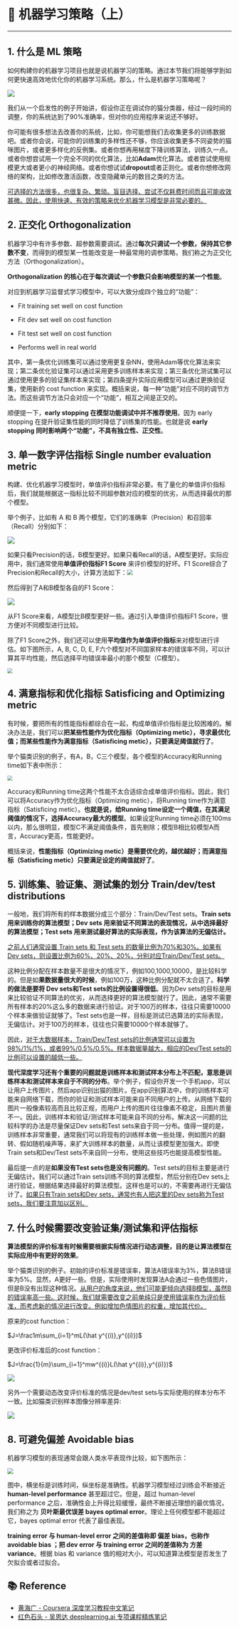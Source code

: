 # 🥑 机器学习策略（上）

---

## 1. 什么是 ML 策略

如何构建你的机器学习项目也就是说机器学习的策略。通过本节我们将能够学到如何更快速高效地优化你的机器学习系统。那么，什么是机器学习策略呢？

![](https://gitee.com/veal98/images/raw/master/img/20201007151601.png)

我们从一个启发性的例子开始讲，假设你正在调试你的猫分类器，经过一段时间的调整，你的系统达到了90%准确率，但对你的应用程序来说还不够好。

你可能有很多想法去改善你的系统，比如，你可能想我们去收集更多的训练数据吧。或者你会说，可能你的训练集的多样性还不够，你应该收集更多不同姿势的猫咪图片，或者更多样化的反例集。或者你想再用梯度下降训练算法，训练久一点。或者你想尝试用一个完全不同的优化算法，比如**Adam**优化算法。或者尝试使用规模更大或者更小的神经网络。或者你想试试**dropout**或者正则化。或者你想修改网络的架构，比如修改激活函数，改变隐藏单元的数目之类的方法。

<u>可选择的方法很多，也很复杂、繁琐。盲目选择、尝试不仅耗费时间而且可能收效甚微。因此，使用快速、有效的策略来优化机器学习模型是非常必要的。</u>

## 2. 正交化 Orthogonalization

机器学习中有许多参数、超参数需要调试。通过**每次只调试一个参数，保持其它参数不变**，而得到的模型某一性能改变是一种最常用的调参策略，我们称之为正交化方法（Orthogonalization）。

**Orthogonalization 的核心在于每次调试一个参数只会影响模型的某一个性能**。

对应到机器学习监督式学习模型中，可以大致分成四个独立的“功能”：

- Fit training set well on cost function

- Fit dev set well on cost function

- Fit test set well on cost function

- Performs well in real world

其中，第一条优化训练集可以通过使用更复杂NN，使用Adam等优化算法来实现；第二条优化验证集可以通过采用更多训练样本来实现；第三条优化测试集可以通过使用更多的验证集样本来实现；第四条提升实际应用模型可以通过更换验证集，使用新的 cost function 来实现。概括来说，每一种“功能”对应不同的调节方法。而这些调节方法只会对应一个“功能”，相互之间是正交的。

顺便提一下，**early stopping 在模型功能调试中并不推荐使用**。因为 early stopping 在提升验证集性能的同时降低了训练集的性能。也就是说 **early stopping 同时影响两个“功能”，不具有独立性、正交性**。

## 3. 单一数字评估指标 Single number evaluation metric

构建、优化机器学习模型时，单值评价指标非常必要。有了量化的单值评价指标后，我们就能根据这一指标比较不同超参数对应的模型的优劣，从而选择最优的那个模型。

举个例子，比如有 A 和 B 两个模型，它们的准确率（Precision）和召回率（Recall）分别如下：

![](https://gitee.com/veal98/images/raw/master/img/20201007152253.png)

如果只看Precision的话，B模型更好。如果只看Recall的话，A模型更好。实际应用中，我们通常使用**单值评价指标F1 Score** 来评价模型的好坏。F1 Score综合了Precision和Recall的大小，计算方法如下：<img src="https://gitee.com/veal98/images/raw/master/img/20201007152312.png" style="zoom:80%;" />

然后得到了A和B模型各自的F1 Score：

![](https://gitee.com/veal98/images/raw/master/img/20201007152332.png)

从F1 Score来看，A模型比B模型更好一些。通过引入单值评价指标F1 Score，很方便对不同模型进行比较。

除了F1 Score之外，我们还可以使用**平均值作为单值评价指标**来对模型进行评估。如下图所示，A, B, C, D, E, F六个模型对不同国家样本的错误率不同，可以计算其平均性能，然后选择平均错误率最小的那个模型（C模型）。

<img src="https://gitee.com/veal98/images/raw/master/img/20201007152356.png" style="zoom:67%;" />

## 4. 满意指标和优化指标  Satisficing and Optimizing metric

有时候，要把所有的性能指标都综合在一起，构成单值评价指标是比较困难的。解决办法是，我们可以**把某些性能作为优化指标（Optimizing metic），寻求最优化值；而某些性能作为满意指标（Satisficing metic），只要满足阈值就行了**。

举个猫类识别的例子，有A，B，C三个模型，各个模型的Accuracy和Running time如下表中所示：

<img src="https://gitee.com/veal98/images/raw/master/img/20201007153049.png" style="zoom:67%;" />

Accuracy和Running time这两个性能不太合适综合成单值评价指标。因此，我们可以将Accuracy作为优化指标（Optimizing metic），将Running time作为满意指标（Satisficing metic）。**也就是说，给Running time设定一个阈值，在其满足阈值的情况下，选择Accuracy最大的模型**。如果设定Running time必须在100ms以内，那么很明显，模型C不满足阈值条件，首先剔除；模型B相比较模型A而言，Accuracy更高，性能更好。

概括来说，**性能指标（Optimizing metic）是需要优化的，越优越好；而满意指标（Satisficing metic）只要满足设定的阈值就好了**。

## 5. 训练集、验证集、测试集的划分 Train/dev/test distributions

一般地，我们将所有的样本数据分成三个部分：Train/Dev/Test sets。**Train sets 用来训练你的算法模型；Dev sets 用来验证不同算法的表现情况，从中选择最好的算法模型；Test sets 用来测试最好算法的实际表现，作为该算法的无偏估计。**

<u>之前人们通常设置 Train sets 和 Test sets 的数量比例为70%和30%。如果有 Dev sets，则设置比例为60%、20%、20%，分别对应Train/Dev/Test sets。</u>

这种比例分配在样本数量不是很大的情况下，例如100,1000,10000，是比较科学的。但是如**果数据量很大的时候**，例如100万，这种比例分配就不太合适了。**科学的做法是要将 Dev sets和Test sets的比例设置得很低**。因为Dev sets的目标是用来比较验证不同算法的优劣，从而选择更好的算法模型就行了。因此，通常不需要所有样本的20%这么多的数据来进行验证。对于100万的样本，往往只需要10000个样本来做验证就够了。Test sets也是一样，目标是测试已选算法的实际表现，无偏估计。对于100万的样本，往往也只需要10000个样本就够了。

因此，<u>对于大数据样本，Train/Dev/Test sets的比例通常可以设置为98%/1%/1%，或者99%/0.5%/0.5%。样本数据量越大，相应的Dev/Test sets的比例可以设置的越低一些。</u>

**现代深度学习还有个重要的问题就是训练样本和测试样本分布上不匹配，意思是训练样本和测试样本来自于不同的分布**。举个例子，假设你开发一个手机app，可以让用户上传图片，然后app识别出猫的图片。在app识别算法中，你的训练样本可能来自网络下载，而你的验证和测试样本可能来自不同用户的上传。从网络下载的图片一般像素较高而且比较正规，而用户上传的图片往往像素不稳定，且图片质量不一。因此，训练样本和验证/测试样本可能来自不同的分布。解决这一问题的比较科学的办法是尽量保证Dev sets和Test sets来自于同一分布。值得一提的是，训练样本非常重要，通常我们可以将现有的训练样本做一些处理，例如图片的翻转、假如随机噪声等，来扩大训练样本的数量，从而让该模型更加强大。即使Train sets和Dev/Test sets不来自同一分布，使用这些技巧也能提高模型性能。

最后提一点的是**如果没有Test sets也是没有问题的**。Test sets的目标主要是进行无偏估计。我们可以通过Train sets训练不同的算法模型，然后分别在Dev sets上进行验证，根据结果选择最好的算法模型。这样也是可以的，不需要再进行无偏估计了。<u>如果只有Train sets和Dev sets，通常也有人把这里的Dev sets称为Test sets，我们要注意加以区别。</u>

## 7. 什么时候需要改变验证集/测试集和评估指标

**算法模型的评价标准有时候需要根据实际情况进行动态调整，目的是让算法模型在实际应用中有更好的效果**。

举个猫类识别的例子。初始的评价标准是错误率，算法A错误率为3%，算法B错误率为5%。显然，A更好一些。但是，实际使用时发现算法A会通过一些色情图片，但是B没有出现这种情况。<u>从用户的角度来说，他们可能更倾向选择B模型，虽然B的错误率高一些。这时候，我们就需要改变之前单纯只是使用错误率作为评价标准，而考虑新的情况进行改变。例如增加色情图片的权重，增加其代价。</u>

原来的cost function：

$J=\frac1m\sum_{i=1}^mL(\hat y^{(i)},y^{(i)})$ 

更改评价标准后的cost function：

$J=\frac{1}{m}\sum_{i=1}^mw^{(i)}L(\hat y^{(i)},y^{(i)})$ 

![](https://gitee.com/veal98/images/raw/master/img/20201007154102.png)

另外一个需要动态改变评价标准的情况是dev/test sets与实际使用的样本分布不一致。比如猫类识别样本图像分辨率差异:

![](https://gitee.com/veal98/images/raw/master/img/20201007154351.png)

## 8. 可避免偏差 Avoidable bias

机器学习模型的表现通常会跟人类水平表现作比较，如下图所示：

<img src="https://gitee.com/veal98/images/raw/master/img/20201007154823.png" style="zoom: 80%;" />

图中，横坐标是训练时间，纵坐标是准确性。机器学习模型经过训练会不断接近 **human-level performance** 甚至超过它。但是，超过 human-level performance 之后，准确性会上升得比较缓慢，最终不断接近理想的最优情况，我们称之为 **贝叶斯最优误差 bayes optimal error**。理论上任何模型都不能超过它，bayes optimal error 代表了最佳表现。

**training error 与 human-level error 之间的差值称即 偏差 bias，也称作 avoidable bias ；把 dev error 与 training error 之间的差值称为 方差 variance**。根据 bias 和 variance 值的相对大小，可以知道算法模型是否发生了欠拟合或者过拟合。

## 📚 Reference

- [黄海广 - Coursera 深度学习教程中文笔记](https://github.com/fengdu78/deeplearning_ai_books)
- [红色石头 - 吴恩达 deeplearning.ai 专项课程精炼笔记](https://redstonewill.com/category/ai-notes/andrew-deeplearning-ai/page/2/)

